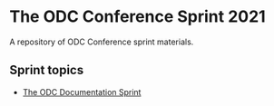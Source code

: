 # The ODC Conference Sprint 2021

A repository of ODC Conference sprint materials.

## Sprint topics

* [The ODC Documentation Sprint](documentation/readme.md)
